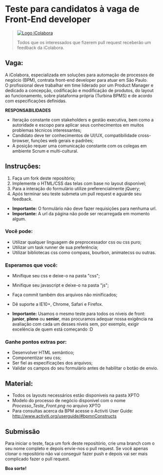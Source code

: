 # Teste para candidatos à vaga de Front-End developer
> [![Logo iColabora](http://www.icolabora.com.br/vagas/imgs/icolabora.png)](https://www.icolabora.com.br)
>
> Todos que os interessados que fizerem pull request receberão um feedback da iColabora.

## Vaga:
A iColabora, especializada em soluções para automação de processos de negócio (BPM), contrata front-end developer para atuar em São Paulo. <br>
O profissional deve trabalhar em time liderado por um Product Manager e dedicado a concepção, codificação e modificação de produtos, do layout ao funcionamento, sobre plataforma própria (Turbina BPMS) e de acordo com especificações definidas.

<strong>RESPONSABILIDADES</strong><br>
* Iteração constante com stakeholders e gestão executiva, bem como a autoridade e escopo para aplicar seus conhecimentos em muitos problemas técnicos interessantes;
* Candidato deve ter conhecimentos de UI/UX, compatibilidade cross-browser, funções web gerais e padrões;
* A posição requer uma comunicação constante com os colegas em ambiente Scrum e multi-cultural.

## Instruções:

1. Faça um fork deste repositório;
2. Implemente o HTML/CSS das telas com base no layout disponível;
3. Para a interação do formulário utilize preferencialmente jQuery;
5. Após terminar seu teste submeta um pull request e aguarde seu feedback.

* **Importante:** O formulário não deve fazer requisições para nenhuma url.
* **Importante:** A url da página não pode ser recarregada em momento algum.

### Você pode:

* Utilizar qualquer linguagem de preprocessador css ou css puro;
* Utilizar um task runner de sua preferência;
* Utilizar bibliotecas css como compass, bourbon, animatecss ou outras.

### Esperamos que você:

* Minifique seu css e deixe-o na pasta "css";
* Minifique seu javascript e deixe-o na pasta "js";
* Faça commit também dos arquivos não minificados;
* Dê suporte a IE10+, Chrome, Safari e Firefox.

* **Importante:** Usamos o mesmo teste para todos os níveis de front: **junior**, **pleno** ou **senior**, mas procuramos adequar nossa exigência na avaliação com cada um desses níveis sem, por exemplo, exigir excelência de quem está começando :D

### Ganhe pontos extras por:

* Desenvolver HTML semântico;
* Componentizar seu css;
* Ser fiel as especificações dos arquivos;
* Validar os campos do seu formulário antes de habilitar o botão de envio.

## Material:

* Todos os layouts necessários estão disponíveis na pasta XPTO
* Modelo do processo de negócio disponível com o nome <i>Processo_Teste_Front.png</i> no arquivo XPTO
* Para consultas acerca da BPM acesse o Activiti User Guide: http://www.activiti.org/userguide/#bpmnConstructs

## Submissão

Para iniciar o teste, faça um fork deste repositório, crie uma branch com o seu nome completo e depois envie-nos o pull request.
Se você apenas clonar o repositório não vai conseguir fazer push e depois vai ser mais complicado fazer o pull request.

**Boa sorte!**
